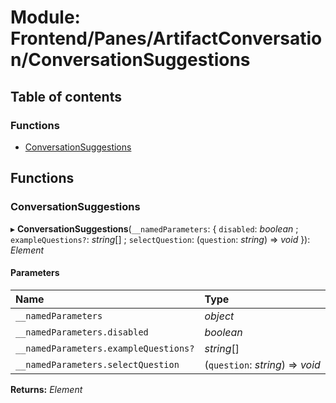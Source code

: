 # Module: Frontend/Panes/ArtifactConversation/ConversationSuggestions

## Table of contents

### Functions

- [ConversationSuggestions](frontend_panes_artifactconversation_conversationsuggestions.md#conversationsuggestions)

## Functions

### ConversationSuggestions

▸ **ConversationSuggestions**(`__namedParameters`: { `disabled`: _boolean_ ; `exampleQuestions?`: _string_[] ; `selectQuestion`: (`question`: _string_) => _void_ }): _Element_

#### Parameters

| Name                                  | Type                             |
| :------------------------------------ | :------------------------------- |
| `__namedParameters`                   | _object_                         |
| `__namedParameters.disabled`          | _boolean_                        |
| `__namedParameters.exampleQuestions?` | _string_[]                       |
| `__namedParameters.selectQuestion`    | (`question`: _string_) => _void_ |

**Returns:** _Element_

